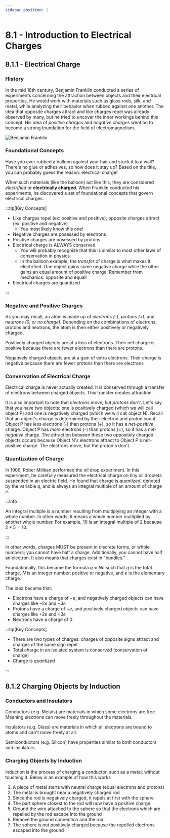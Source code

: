 ```yaml
---
sidebar_position: 2
---
```


# 8.1 - Introduction to Electrical Charges

## 8.1.1 - Electrical Charge

### History

In the mid 18th century, Benjamin Franklin conducted a series of experiments concerning the attraction between objects and their electrical properties. He would work with materials such as glass rods, silk, and metal, while analyzing their behavior when rubbed against one another. The idea that opposite charges attract and like charges repel was already observed by many, but he tried to uncover the inner workings behind this concept. His idea of *positive charges* and *negative charges* went on to become a strong foundation for the field of electromagnetism.

![Benjamin Franklin](../Unit-8/benfranklin.jpg)

### Foundational Concepts

Have you ever rubbed a balloon against your hair and stuck it to a wall? There's no glue or adhesives, so how does it stay up? Based on the title, you can probably guess the reason: electrical charge!

When such materials (like the balloon) act like this, they are considered *electrified* or **electrically charged**. When Franklin conducted his experiments, he discovered a set of foundational concepts that govern electrical charges.

:::tip[Key Concepts]

- Like charges repel (ex: positive and positive); opposite charges attract (ex: positive and negative)
  - You most likely know this one!
- Negative charges are posessed by electrons
- Positive charges are posessed by protons
- Electrical charge is ALWAYS conserved
  - You will probably recognize that this is similar to most other laws of conservation in physics.
  - In the balloon example, the *transfer* of charge is what makes it electrified. One object gains some negative charge while the other gains an equal amount of positive charge. Remember from mechanics: opposite and equal!
- Electrical charges are quantized

:::

### Negative and Positive Charges

As you may recall, an atom is made up of *electrons (-)*, *protons (+)*, and *neutrons (0, or no charge)*. Depending on the combinations of electrons, protons and neutrons, the atom is then either positively or negatively charged.

Positively charged objects are at a loss of electrons. Their net charge is positive because there are fewer electrons than there are protons.

Negatively charged objects are at a gain of extra electrons. Their charge is negative because there are fewer protons than there are electrons

### Convervation of Electrical Charge

Electrical charge is never actually created. It is conserved through a transfer of electrons between charged objects. This transfer creates attraction.

It is also important to note that *electrons move, but protons don't*. Let's say that you have two objects: one is positively charged (which we will call object P) and one is negatively charged (which we will call object N). Recall that an object's charge is determined by their electron and proton count. Object P has *less* electrons (-) than protons (+), so it has a *net-positive* charge. Object P has *more* electrons (-) than protons (+), so it has a *net-negative* charge. The attraction between these two oppositely charged objects occurs because Object N's electrons attract to Object P's net-positive charge. The electrons move, but the proton's don't.

### Quantization of Charge

In 1909, Rober Milikan performed the oil drop experiment. In this experiment, he carefully measured the electrical charge on tiny oil droplets suspended in an electric field. He found that charge is *quantized*, denoted by the variable $q$, and is always an integral multiple of an amount of charge $e$.

:::info

An integral multiple is a number resulting from multiplying an integer with a whole number. In other words, it means a whole number multiplied by another whole number. For example, $10$ is an integral multiple of $2$ because $2 * 5 = 10$.

:::

In other words, charges MUST be present in discrete forms, or whole numbers; you cannot have half a charge. Additionally, you cannot have half an electron. It also means that charges exist in "bundles."

Foundationally, this became the formula $q = Ne$ such that $q$ is the total charge, $N$ is an integer number, positive or negative, and $e$ is the elementary charge.

The idea became that:

- Electrons have a charge of $-e$, and negatively charged objects can have charges like $-2e$ and $-3e$
- Protons have a charge of $+e$, and positively charged objects can have charges like $+2e$ and $+3e$
- Neutrons have a charge of $0$

:::tip[Key Concepts]

- There are two types of charges: charges of opposite signs attract and charges of the same sign repel
- Total charge in an isolated system is conserved (conservation of charge)
- Charge is *quantized*

:::

## 8.1.2 Charging Objects by Induction

### Conductors and Insulators

Conductors (e.g. Metals) are materials in which some electrons are free. Meaning electrons can move freely throughout the materials.

Insulators (e.g. Glass) are materials in which all electrons are bound to atoms and can't move freely at all.

Semiconductors (e.g. Silicon) have properties similar to both conductors and insulators.

### Charging Objects by Induction

Induction is the process of charging a conductor, such as a metal, without touching it. Below is an example of how this works

1. A piece of metal starts with neutral charge (equal electrons and protons)
2. The metal is brought near a negatively charged rod
3. Since the rod is negatively charged, it repels at first with the sphere
4. The part sphere closest to the rod will now have a positive charge
5. Ground the wire attached to the sphere so that the electrons which are repelled by the rod escape into the ground
6. Remove the ground connection and the rod
7. The sphere is not positively charged because the repelled electrons escaped into the ground
